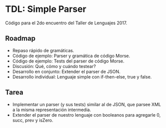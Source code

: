 # TDL: Simple Parser

Código para el 2do encuentro del Taller de Lenguajes 2017.

## Roadmap

* Repaso rápido de gramáticas.
* Código de ejemplo: Parser y gramática de código Morse.
* Código de ejemplo: Tests del parser de código Morse.
* Discusión: Qué, cómo y cuándo testear?
* Desarrollo en conjunto: Extender el parser de JSON.
* Desarrollo individual: Lenguaje simple con if-then-else, true y false.

## Tarea
* Implementar un parser (y sus tests) similar al de JSON, que parsee XML a la misma representación intermedia.
* Extender el parser de nuestro lenguaje con booleanos para agregarle 0, succ, prev y isZero.